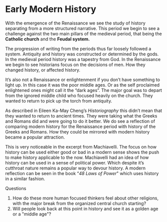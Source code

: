 # Early Modern History


With the emergence of the Renaissance we see the study of history separating from a more structured narrative. This period we begin to see a challenge against the two main pillars of the medieval period, that being the **Catholic church** and the **Feudal system.**

The progression of writing from the periods thus far loosely followed a system. Antiquity and history was constructed or determined by the gods. In the medieval period history was a tapestry from God. In the Renaissance we begin to see historians focus on the decisions of men. How they changed history, or affected history.

It’s also not a Renaissance or enlightenment if you don’t have something to light up. In this case it was the poor middle ages. Or as the self proclaimed enlightened ones might call it the “dark ages”. The major goal was to depart from the ignored middle child who focused heavily on the church. They wanted to return to pick up the torch from antiquity.

As described in Eileen Ka-May Cheng’s *Historiography* this didn’t mean that they wanted to return to ancient times. They were taking what the Greeks and Romans did and were going to do it better. We do see a reflection of comparing modern history for the Renaissance period with history of the Greeks and Romans. How they could be mirrored with modern history became a popular attraction.

This is very noticeable in the excerpt from Machiavelli. The focus on how history can be used either good or bad in a modern sense shows the push to make history applicable to the now. Machiavelli had an idea of how history can be used in a sense of political power. Which despite it’s cutthroat nature remains a popular way to devour history. A modern reflection can be seen in the book “*48 Laws of Power*" which uses history in a similar fashion.


Questions
1. How do these more human focused thinkers feel about other religions, with the major break from the organized central church starting?
2. Will people look back at this point in history and see it as a golden age or a "middle age"?
